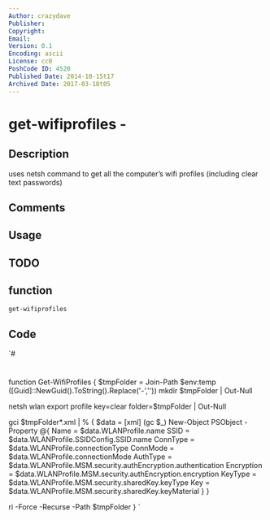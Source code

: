 ```yaml
---
Author: crazydave
Publisher: 
Copyright: 
Email: 
Version: 0.1
Encoding: ascii
License: cc0
PoshCode ID: 4520
Published Date: 2014-10-15t17
Archived Date: 2017-03-18t05
---
```


# get-wifiprofiles - 

## Description

uses netsh command to get all the computer’s wifi profiles (including clear text passwords)

## Comments



## Usage



## TODO



## function

`get-wifiprofiles`

## Code

`#
 #
 function Get-WifiProfiles {
 $tmpFolder = Join-Path $env:temp ([Guid]::NewGuid().ToString().Replace('-',''))
 mkdir $tmpFolder | Out-Null
 
 netsh wlan export profile key=clear folder=$tmpFolder | Out-Null
 
 gci $tmpFolder\*.xml | % { 
     $data = [xml] (gc $_)
     New-Object PSObject -Property @{
         Name = $data.WLANProfile.name
         SSID = $data.WLANProfile.SSIDConfig.SSID.name
         ConnType = $data.WLANProfile.connectionType
         ConnMode = $data.WLANProfile.connectionMode
         AuthType = $data.WLANProfile.MSM.security.authEncryption.authentication
         Encryption = $data.WLANProfile.MSM.security.authEncryption.encryption
         KeyType = $data.WLANProfile.MSM.security.sharedKey.keyType
         Key = $data.WLANProfile.MSM.security.sharedKey.keyMaterial
     }
 }
 
 
 ri -Force -Recurse -Path $tmpFolder
 }
`

